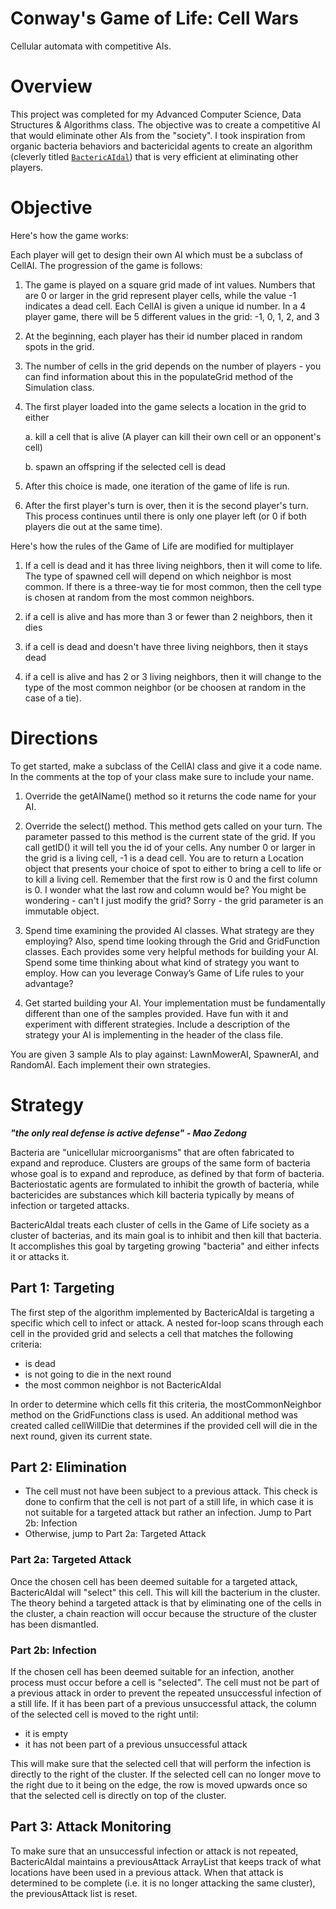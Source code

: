 # Conway's Game of Life: Cell Wars
Cellular automata with competitive AIs.

# Overview

This project was completed for my Advanced Computer Science, Data Structures & Algorithms class. The objective was to create a competitive AI that would eliminate other AIs from the "society". I took inspiration from organic bacteria behaviors and bactericidal agents to create an algorithm (cleverly titled [`BactericAIdal`](src/BactericAIdal.java)) that is very efficient at eliminating other players.

# Objective

Here's how the game works:

Each player will get to design their own AI which must be a subclass of CellAI. The progression of the game is follows:

1. The game is played on a square grid made of int values.  Numbers that are 0 or larger in the grid represent player cells, while the value -1 indicates a dead cell.  Each CellAI is given a unique id number.  In a 4 player game, there will be 5 different values in the grid: -1, 0, 1, 2, and 3

2. At the beginning, each player has their id number placed in random spots in the grid.

3. The number of cells in the grid depends on the number of players - you can find information about this in the populateGrid method of the Simulation class.

4. The first player loaded into the game selects a location in the grid to either
 
    a. kill a cell that is alive (A player can kill their own cell or an opponent's cell)
    
    b. spawn an offspring if the selected cell is dead 

5. After this choice is made, one iteration of the game of life is run.

6. After the first player's turn is over, then it is the second player's turn.  This process continues until there is only one player left (or 0 if both players die out at the same time).

Here's how the rules of the Game of Life are modified for multiplayer

1.  If a cell is dead and it has three living neighbors, then it will come to life.  The type of spawned cell will depend on which neighbor is most common.  If there is a three-way tie for most common, then the cell type is chosen at random from the most common neighbors.

2. if a cell is alive and has more than 3 or fewer than 2 neighbors, then it dies

3. if a cell is dead and doesn't have three living neighbors, then it stays dead

4. if a cell is alive and has 2 or 3 living neighbors, then it will change to the type of the most common neighbor (or be choosen at random in the case of a tie).


# Directions
To get started, make a subclass of the CellAI class and give it a code name. 
In the comments at the top of your class make sure to include your name. 

1.    Override the getAIName() method so it returns the code name for your AI.  

2.    Override the select() method.  This method gets called on your turn.  The parameter passed to this method is the current state of the grid.  If you call getID() it will tell you the id of your cells.  Any number 0 or larger in the grid is a living cell, -1 is a dead cell.  You are to return a Location object that presents your choice of spot to either to bring a cell to life or to kill a living cell. Remember that the first row is 0 and the first column is 0.  I wonder what the last row and column would be?  You might be wondering - can't I just modify the grid?  Sorry - the grid parameter is an immutable object.

3.    Spend time examining the provided AI classes. What strategy are they employing? Also, spend time looking through the Grid and GridFunction classes. Each provides some very helpful methods for building your AI. Spend some time thinking about what kind of strategy you want to employ. How can you leverage Conway’s Game of Life rules to your advantage? 

4.    Get started building your AI. Your implementation must be fundamentally different than one of the samples provided. Have fun with it and experiment with different strategies. Include a 
description of the strategy your AI is implementing in the header of the class file.

You are given 3 sample AIs to play against: LawnMowerAI, SpawnerAI, and RandomAI. Each implement their own strategies.

# Strategy
_**"the only real defense is active defense" - Mao Zedong**_

Bacteria are "unicellular microorganisms" that are often fabricated to expand and reproduce. Clusters are groups of the same form of bacteria whose goal is to expand and reproduce, as defined by that form of bacteria. Bacteriostatic agents are formulated to inhibit the growth of bacteria, while bactericides are substances which kill bacteria typically by means of infection or targeted attacks.

BactericAIdal treats each cluster of cells in the Game of Life society as a cluster of bacterias, and its main goal is to inhibit and then kill that bacteria. It accomplishes this goal by targeting growing "bacteria" and either infects it or attacks it.

## Part 1: Targeting
The first step of the algorithm implemented by BactericAIdal is targeting a specific which cell to infect or attack. A nested for-loop scans through each cell in the provided grid and selects a cell that matches the following criteria:

- is dead
- is not going to die in the next round
- the most common neighbor is not BactericAIdal

In order to determine which cells fit this criteria, the mostCommonNeighbor method on the GridFunctions class is used. An additional method was created called cellWillDie that determines if the provided cell will die in the next round, given its current state.

## Part 2: Elimination
- The cell must not have been subject to a previous attack. This check is done to confirm that the cell is not part of a still life, in which case it is not suitable for a targeted attack but rather an infection. Jump to Part 2b: Infection
- Otherwise, jump to Part 2a: Targeted Attack

### Part 2a: Targeted Attack
Once the chosen cell has been deemed suitable for a targeted attack, BactericAIdal will "select" this cell. This will kill the bacterium in the cluster. The theory behind a targeted attack is that by eliminating one of the cells in the cluster, a chain reaction will occur because the structure of the cluster has been dismantled.

### Part 2b: Infection
If the chosen cell has been deemed suitable for an infection, another process must occur before a cell is "selected". The cell must not be part of a previous attack in order to prevent the repeated unsuccessful infection of a still life. If it has been part of a previous unsuccessful attack, the column of the selected cell is moved to the right until:
- it is empty
- it has not been part of a previous unsuccessful attack

This will make sure that the selected cell that will perform the infection is directly to the right of the cluster. If the selected cell can no longer move to the right due to it being on the edge, the row is moved upwards once so that the selected cell is directly on top of the cluster.

## Part 3: Attack Monitoring
To make sure that an unsuccessful infection or attack is not repeated, BactericAIdal maintains a previousAttack ArrayList that keeps track of what locations have been used in a previous attack. When that attack is determined to be complete (i.e. it is no longer attacking the same cluster), the previousAttack list is reset.
